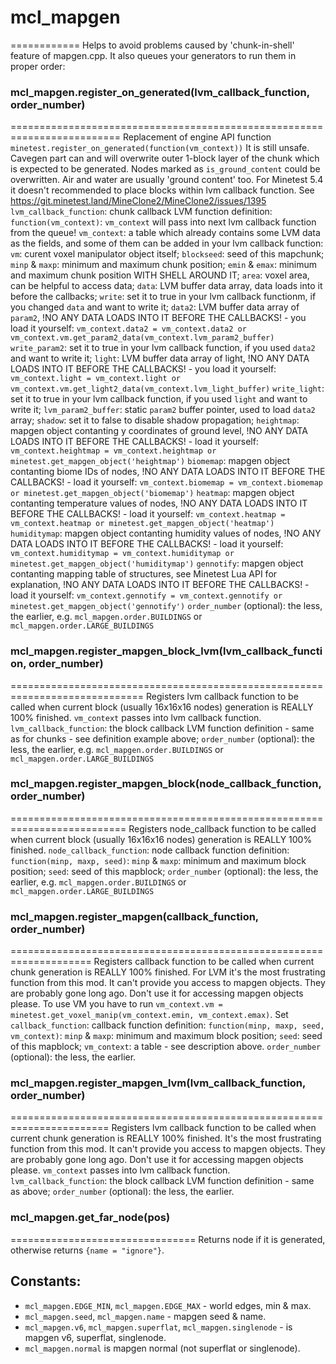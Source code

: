 # mcl_mapgen
============
Helps to avoid problems caused by 'chunk-in-shell' feature of mapgen.cpp.
It also queues your generators to run them in proper order:

### mcl_mapgen.register_on_generated(lvm_callback_function, order_number)
=========================================================================
Replacement of engine API function `minetest.register_on_generated(function(vm_context))`
It is still unsafe. Cavegen part can and will overwrite outer 1-block layer of the chunk which is expected to be generated.
Nodes marked as `is_ground_content` could be overwritten. Air and water are usually 'ground content' too.
For Minetest 5.4 it doesn't recommended to place blocks within lvm callback function.
See https://git.minetest.land/MineClone2/MineClone2/issues/1395
	`lvm_callback_function`: chunk callback LVM function definition:
		`function(vm_context)`:
			`vm_context` will pass into next lvm callback function from the queue!
			`vm_context`: a table which already contains some LVM data as the fields, and some of them can be added in your lvm callback function:
				`vm`: curent voxel manipulator object itself;
				`blockseed`: seed of this mapchunk;
				`minp` & `maxp`: minimum and maximum chunk position;
				`emin` & `emax`: minimum and maximum chunk position WITH SHELL AROUND IT;
				`area`: voxel area, can be helpful to access data;
				`data`: LVM buffer data array, data loads into it before the callbacks;
				`write`: set it to true in your lvm callback functionm, if you changed `data` and want to write it;
				`data2`: LVM buffer data array of `param2`, !NO ANY DATA LOADS INTO IT BEFORE THE CALLBACKS! - you load it yourself:
					`vm_context.data2 = vm_context.data2 or vm_context.vm.get_param2_data(vm_context.lvm_param2_buffer)`
				`write_param2`: set it to true in your lvm callback function, if you used `data2` and want to write it;
				`light`: LVM buffer data array of light, !NO ANY DATA LOADS INTO IT BEFORE THE CALLBACKS! - you load it yourself:
					`vm_context.light = vm_context.light or vm_context.vm.get_light2_data(vm_context.lvm_light_buffer)`
				`write_light`: set it to true in your lvm callback function, if you used `light` and want to write it;
				`lvm_param2_buffer`: static `param2` buffer pointer, used to load `data2` array;
				`shadow`: set it to false to disable shadow propagation;
				`heightmap`: mapgen object contanting y coordinates of ground level,
					!NO ANY DATA LOADS INTO IT BEFORE THE CALLBACKS! - load it yourself:
					`vm_context.heightmap = vm_context.heightmap or minetest.get_mapgen_object('heightmap')`
				`biomemap`: mapgen object contanting biome IDs of nodes,
					!NO ANY DATA LOADS INTO IT BEFORE THE CALLBACKS! - load it yourself:
					`vm_context.biomemap = vm_context.biomemap or minetest.get_mapgen_object('biomemap')`
				`heatmap`: mapgen object contanting temperature values of nodes,
					!NO ANY DATA LOADS INTO IT BEFORE THE CALLBACKS! - load it yourself:
					`vm_context.heatmap = vm_context.heatmap or minetest.get_mapgen_object('heatmap')`
				`humiditymap`: mapgen object contanting humidity values of nodes,
					!NO ANY DATA LOADS INTO IT BEFORE THE CALLBACKS! - load it yourself:
					`vm_context.humiditymap = vm_context.humiditymap or minetest.get_mapgen_object('humiditymap')`
				`gennotify`: mapgen object contanting mapping table of structures, see Minetest Lua API for explanation,
					!NO ANY DATA LOADS INTO IT BEFORE THE CALLBACKS! - load it yourself:
					`vm_context.gennotify = vm_context.gennotify or minetest.get_mapgen_object('gennotify')`
	`order_number` (optional): the less, the earlier,
		e.g. `mcl_mapgen.order.BUILDINGS` or `mcl_mapgen.order.LARGE_BUILDINGS`

### mcl_mapgen.register_mapgen_block_lvm(lvm_callback_function, order_number)
=============================================================================
Registers lvm callback function to be called when current block (usually 16x16x16 nodes) generation is REALLY 100% finished.
`vm_context` passes into lvm callback function.
	`lvm_callback_function`: the block callback LVM function definition - same as for chunks - see definition example above;
	`order_number` (optional): the less, the earlier,
		e.g. `mcl_mapgen.order.BUILDINGS` or `mcl_mapgen.order.LARGE_BUILDINGS`

### mcl_mapgen.register_mapgen_block(node_callback_function, order_number)
==========================================================================
Registers node_callback function to be called when current block (usually 16x16x16 nodes) generation is REALLY 100% finished.
	`node_callback_function`: node callback function definition:
		`function(minp, maxp, seed)`:
			`minp` & `maxp`: minimum and maximum block position;
			`seed`: seed of this mapblock;
	`order_number` (optional): the less, the earlier,
		e.g. `mcl_mapgen.order.BUILDINGS` or `mcl_mapgen.order.LARGE_BUILDINGS`

### mcl_mapgen.register_mapgen(callback_function, order_number)
====================================================================
Registers callback function to be called when current chunk generation is REALLY 100% finished.
For LVM it's the most frustrating function from this mod.
It can't provide you access to mapgen objects. They are probably gone long ago.
Don't use it for accessing mapgen objects please.
To use VM you have to run `vm_context.vm = minetest.get_voxel_manip(vm_context.emin, vm_context.emax)`.
Set 
	`callback_function`: callback function definition:
		`function(minp, maxp, seed, vm_context)`:
			`minp` & `maxp`: minimum and maximum block position;
			`seed`: seed of this mapblock;
			`vm_context`: a table - see description above.
	`order_number` (optional): the less, the earlier.

### mcl_mapgen.register_mapgen_lvm(lvm_callback_function, order_number)
=======================================================================
Registers lvm callback function to be called when current chunk generation is REALLY 100% finished.
It's the most frustrating function from this mod. It can't provide you access to mapgen objects. They are probably gone long ago.
Don't use it for accessing mapgen objects please.
`vm_context` passes into lvm callback function.
	`lvm_callback_function`: the block callback LVM function definition - same as above;
	`order_number` (optional): the less, the earlier.

### mcl_mapgen.get_far_node(pos)
================================
Returns node if it is generated, otherwise returns `{name = "ignore"}`.

## Constants:

* `mcl_mapgen.EDGE_MIN`, `mcl_mapgen.EDGE_MAX` - world edges, min & max.
* `mcl_mapgen.seed`, `mcl_mapgen.name` - mapgen seed & name.
* `mcl_mapgen.v6`, `mcl_mapgen.superflat`, `mcl_mapgen.singlenode` - is mapgen v6, superflat, singlenode.
* `mcl_mapgen.normal` is mapgen normal (not superflat or singlenode).
